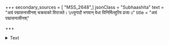 +++
secondary_sources = [ "MSS_2648",]
jsonClass = "Subhaashita"
text = "अयं पद्मासनासीनश् चक्रवाको विराजते।  \nयुगादौ भगवान् वेधा विनिर्मित्सुरिव प्रजाः॥"
title = "अयं पद्मासनासीनश्"

+++

<details><summary>Text</summary>

अयं पद्मासनासीनश् चक्रवाको विराजते।  
युगादौ भगवान् वेधा विनिर्मित्सुरिव प्रजाः॥
</details>
